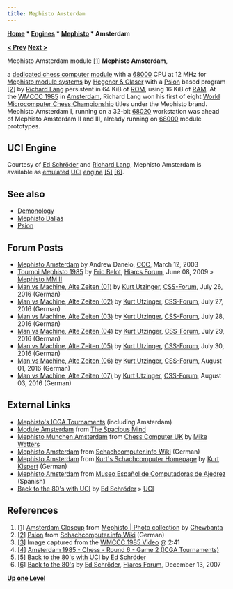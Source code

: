 ```yaml
---
title: Mephisto Amsterdam
---
```

**[Home](Home "Home") \* [Engines](Engines "Engines") \* [Mephisto](Mephisto "Mephisto") \* Amsterdam**


**[< Prev](Psion "Psion") [Next >](Mephisto_Dallas "Mephisto Dallas")**



 [](https://www.flickr.com/photos/10261668@N05/858198039/in/album-72157600922171154/) Mephisto Amsterdam module <a id="cite-note-1" href="#cite-ref-1">[1]</a> 
**Mephisto Amsterdam**,  

a [dedicated chess computer](Dedicated_Chess_Computers "Dedicated Chess Computers") [module](Module "Module") with a [68000](68000 "68000") CPU at 12 MHz for [Mephisto module systems](Mephisto_Module_Systems "Mephisto Module Systems") by [Hegener & Glaser](Hegener_%26_Glaser "Hegener & Glaser") with a [Psion](Psion "Psion") based program <a id="cite-note-2" href="#cite-ref-2">[2]</a> by [Richard Lang](Richard_Lang "Richard Lang") persistent in 64 KiB of [ROM](Memory#ROM "Memory"), using 16 KiB of [RAM](Memory#ROM "Memory"). At the [WMCCC 1985](WMCCC_1985 "WMCCC 1985") in [Amsterdam](https://en.wikipedia.org/wiki/Amsterdam), Richard Lang won his first of eight [World Microcomputer Chess Championship](World_Microcomputer_Chess_Championship "World Microcomputer Chess Championship") titles under the Mephisto brand. Mephisto Amsterdam I, running on a 32-bit [68020](68020 "68020") workstation was ahead of Mephisto Amsterdam II and III, already running on [68000](68000 "68000") module prototypes. 



## UCI Engine


Courtesy of [Ed Schröder](Ed_Schroder "Ed Schroder") and [Richard Lang](Richard_Lang "Richard Lang"), Mephisto Amsterdam is available as [emulated](https://en.wikipedia.org/wiki/Emulator) [UCI](UCI "UCI") [engine](Category:UCI "Category:UCI") <a id="cite-note-5" href="#cite-ref-5">[5]</a> <a id="cite-note-6" href="#cite-ref-6">[6]</a>.



## See also


* [Demonology](Category:Demonology "Category:Demonology")
* [Mephisto Dallas](Mephisto_Dallas "Mephisto Dallas")
* [Psion](Psion "Psion")


## Forum Posts


* [Mephisto Amsterdam](https://www.stmintz.com/ccc/index.php?id=288947) by Andrew Danelo, [CCC](CCC "CCC"), March 12, 2003
* [Tournoi Mephisto 1985](http://www.hiarcs.net/forums/viewtopic.php?t=2428) by [Eric Belot](index.php?title=Eric_Belot&action=edit&redlink=1 "Eric Belot (page does not exist)"), [Hiarcs Forum](Computer_Chess_Forums "Computer Chess Forums"), June 08, 2009 » [Mephisto MM II](Mephisto_MM_II "Mephisto MM II")
* [Man vs Machine, Alte Zeiten (01)](http://forum.computerschach.de/cgi-bin/mwf/topic_show.pl?tid=9049) by [Kurt Utzinger](Kurt_Utzinger "Kurt Utzinger"), [CSS-Forum](Computer_Chess_Forums "Computer Chess Forums"), July 26, 2016 (German)
* [Man vs Machine, Alte Zeiten (02)](http://forum.computerschach.de/cgi-bin/mwf/topic_show.pl?tid=9051) by [Kurt Utzinger](Kurt_Utzinger "Kurt Utzinger"), [CSS-Forum](Computer_Chess_Forums "Computer Chess Forums"), July 27, 2016 (German)
* [Man vs Machine, Alte Zeiten (03)](http://forum.computerschach.de/cgi-bin/mwf/topic_show.pl?tid=9053) by [Kurt Utzinger](Kurt_Utzinger "Kurt Utzinger"), [CSS-Forum](Computer_Chess_Forums "Computer Chess Forums"), July 28, 2016 (German)
* [Man vs Machine, Alte Zeiten (04)](http://forum.computerschach.de/cgi-bin/mwf/topic_show.pl?tid=9056) by [Kurt Utzinger](Kurt_Utzinger "Kurt Utzinger"), [CSS-Forum](Computer_Chess_Forums "Computer Chess Forums"), July 29, 2016 (German)
* [Man vs Machine, Alte Zeiten (05)](http://forum.computerschach.de/cgi-bin/mwf/topic_show.pl?tid=9060) by [Kurt Utzinger](Kurt_Utzinger "Kurt Utzinger"), [CSS-Forum](Computer_Chess_Forums "Computer Chess Forums"), July 30, 2016 (German)
* [Man vs Machine, Alte Zeiten (06)](http://forum.computerschach.de/cgi-bin/mwf/topic_show.pl?tid=9062) by [Kurt Utzinger](Kurt_Utzinger "Kurt Utzinger"), [CSS-Forum](Computer_Chess_Forums "Computer Chess Forums"), August 01, 2016 (German)
* [Man vs Machine, Alte Zeiten (07)](http://forum.computerschach.de/cgi-bin/mwf/topic_show.pl?tid=9063) by [Kurt Utzinger](Kurt_Utzinger "Kurt Utzinger"), [CSS-Forum](Computer_Chess_Forums "Computer Chess Forums"), August 03, 2016 (German)


## External Links


* [Mephisto's ICGA Tournaments](https://www.game-ai-forum.org/icga-tournaments/program.php?id=202) (including Amsterdam)
* [Module Amsterdam](http://www.spacious-mind.com/html/module_amsterdam.html) from [The Spacious Mind](The_Spacious_Mind "The Spacious Mind")
* [Mephisto Munchen Amsterdam](http://www.chesscomputeruk.com/html/mephisto_munchen_amsterdam.html) from [Chess Computer UK](http://www.chesscomputeruk.com/index.html) by [Mike Watters](Mike_Watters "Mike Watters")
* [Mephisto Amsterdam](http://www.schach-computer.info/wiki/index.php/Mephisto_Amsterdam) from [Schachcomputer.info Wiki](http://www.schach-computer.info/wiki/index.php/Hauptseite_En) (German)
* [Mephisto Amsterdam](http://www.schachcomputer.at/amsterd.htm) from [Kurt´s Schachcomputer Homepage](http://www.schachcomputer.at/index.htm) by [Kurt Kispert](Kurt_Kispert "Kurt Kispert") (German)
* [Mephisto Amsterdam](http://www.meca-web.es/museo/mephistoamst/mephistoamst.htm) from [Museo Español de Computadoras de Ajedrez](http://www.meca-web.es/index.htm) (Spanish)
* [Back to the 80's with UCI](http://www.top-5000.nl/mephisto.htm) by [Ed Schröder](Ed_Schroder "Ed Schroder") » [UCI](UCI "UCI")


## References


1. <a id="cite-ref-1" href="#cite-note-1">[1]</a> [Amsterdam Closeup](https://www.flickr.com/photos/10261668@N05/858198039/in/album-72157600922171154/) from [Mephisto | Photo collection](http://www.flickr.com/photos/10261668@N05/sets/72157600922171154/) by [Chewbanta](Steve_Blincoe "Steve Blincoe")
2. <a id="cite-ref-2" href="#cite-note-2">[2]</a> [Psion](http://www.schach-computer.info/wiki/index.php/Psion) from [Schachcomputer.info Wiki](http://www.schach-computer.info/wiki/index.php/Hauptseite_En) (German)
3. <a id="cite-ref-3" href="#cite-note-3">[3]</a> Image captured from the [WMCCC 1985 Video](WMCCC_1985#Video "WMCCC 1985") @ 2:41
4. <a id="cite-ref-4" href="#cite-note-4">[4]</a> [Amsterdam 1985 - Chess - Round 6 - Game 2 (ICGA Tournaments)](https://www.game-ai-forum.org/icga-tournaments/round.php?tournament=63&round=6&id=2)
5. <a id="cite-ref-5" href="#cite-note-5">[5]</a> [Back to the 80's with UCI](http://www.top-5000.nl/mephisto.htm) by [Ed Schröder](Ed_Schroder "Ed Schroder")
6. <a id="cite-ref-6" href="#cite-note-6">[6]</a> [Back to the 80's](http://www.hiarcs.net/forums/viewtopic.php?t=696) by [Ed Schröder](Ed_Schroder "Ed Schroder"), [Hiarcs Forum](Computer_Chess_Forums "Computer Chess Forums"), December 13, 2007

**[Up one Level](Mephisto "Mephisto")**







 
